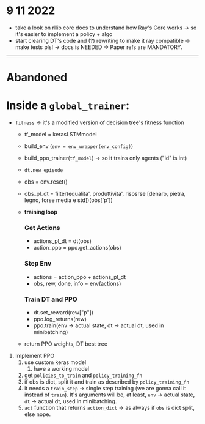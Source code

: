 # 9 11 2022
- take a look on rllib core docs to understand how Ray's Core works -> so it's easier to implement a policy + algo
- start clearing DT's code and (?) rewriting to make it ray compatible -> make tests pls! -> docs is NEEDED -> Paper refs are MANDATORY.













---------------------------------------------------------------
# Abandoned
# Inside a `global_trainer`:
- `fitness` -> it's a modified version of decision tree's fitness function
    - tf_model = kerasLSTMmodel
    - build_env (`env = env_wrapper(env_config)`)
    - build_ppo_trainer(`tf_model`) -> so it trains only agents ("id" is int)
    - `dt.new_episode`
    - obs = env.reset()
    - obs_pl_dt = filter(equalita', produttivita', risosrse [denaro, pietra, legno, forse media e std])(obs['p'])

    - **training loop**
        ### Get Actions
        - actions_pl_dt = dt(obs)
        - action_ppo = ppo.get_actions(obs)

        ### Step Env
        - actions = action_ppo + actions_pl_dt
        - obs, rew, done, info = env(actions)
        
        ### Train DT and PPO
        - dt.set_reward(rew["p"])
        - ppo.log_returns(rew)
        - ppo.train(env -> actual state, dt -> actual dt, used in minibatching)

    - return PPO weights, DT best tree

1. Implement PPO
    1. use custom keras model
        1. have a working model
    2. get `policies_to_train` and `policy_training_fn` 
    3. if obs is dict, split it and train as described by `policy_training_fn`
    4. it needs a `train_step` -> single step training (we are gonna call it instead of `train`).
    It's arguments will be, at least, `env` -> actual state, `dt` -> actual dt, used in minibatching.
    5. `act` function that returns `action_dict` -> as always if `obs` is dict split, else nope. 
